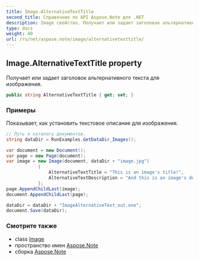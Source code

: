 ```yaml
---
title: Image.AlternativeTextTitle
second_title: Справочник по API Aspose.Note для .NET
description: Image свойство. Получает или задает заголовок альтернативного текста для изображения.
type: docs
weight: 40
url: /ru/net/aspose.note/image/alternativetexttitle/
---
```

## Image.AlternativeTextTitle property

Получает или задает заголовок альтернативного текста для изображения.

```csharp
public string AlternativeTextTitle { get; set; }
```

### Примеры

Показывает, как установить текстовое описание для изображения.

```csharp
// Путь к каталогу документов.
string dataDir = RunExamples.GetDataDir_Images();

var document = new Document();
var page = new Page(document);
var image = new Image(document, dataDir + "image.jpg")
            {
                AlternativeTextTitle = "This is an image's title!",
                AlternativeTextDescription = "And this is an image's description!"
            };
page.AppendChildLast(image);
document.AppendChildLast(page);

dataDir = dataDir + "ImageAlternativeText_out.one";
document.Save(dataDir);
```

### Смотрите также

* class [Image](../)
* пространство имен [Aspose.Note](../../image/)
* сборка [Aspose.Note](../../../)


